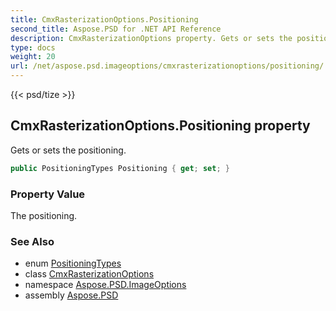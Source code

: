 ```yaml
---
title: CmxRasterizationOptions.Positioning
second_title: Aspose.PSD for .NET API Reference
description: CmxRasterizationOptions property. Gets or sets the positioning
type: docs
weight: 20
url: /net/aspose.psd.imageoptions/cmxrasterizationoptions/positioning/
---
```

{{< psd/tize >}}
## CmxRasterizationOptions.Positioning property

Gets or sets the positioning.

```csharp
public PositioningTypes Positioning { get; set; }
```

### Property Value

The positioning.

### See Also

* enum [PositioningTypes](../../positioningtypes/)
* class [CmxRasterizationOptions](../)
* namespace [Aspose.PSD.ImageOptions](../../cmxrasterizationoptions/)
* assembly [Aspose.PSD](../../../)


